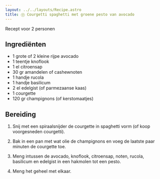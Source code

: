 ```yaml
---
layout: ../../layouts/Recipe.astro
title: Ⓥ Courgetti spaghetti met groene pesto van avocado
---
```



R﻿ecept voor 2 personen

## Ingrediënten

* 1﻿ grote of 2 kleine rijpe avocado
* 1﻿ teentje knoflook
* 1﻿ el citroensap
* 3﻿0 gr amandelen of cashewnoten
* 1﻿ handje rucola
* 1﻿ handje basilicum
* 2﻿ el edelgist (of parmezaanse kaas)
* 1﻿ courgette
* 1﻿20 gr champignons (of kerstomaatjes)



## Bereiding

1. S﻿nij met een spiraalsnijder de courgette in spaghetti vorm (of koop voorgesneden courgetti). 


2. B﻿ak in een pan met wat olie de champignons en voeg de laatste paar minuten de courgette toe.
3. M﻿eng intussen de avocado, knoflook, citroensap, noten, rucola, basilicum en edelgist in een hakmolen tot een pesto.
4. M﻿eng het geheel met elkaar.